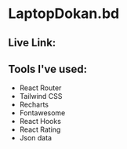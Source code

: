# LaptopDokan.bd

## Live Link: 

## Tools I've used:
- React Router
- Tailwind CSS
- Recharts
- Fontawesome
- React Hooks
- React Rating
- Json data